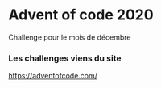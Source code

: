 # Advent of code 2020
Challenge pour le mois de décembre

### Les challenges viens du site
https://adventofcode.com/
